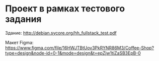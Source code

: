 # Проект в рамках тестового задания

Здание: http://debian.sycore.org/hh_fullstack_test.pdf

Макет Figma: https://www.figma.com/file/16HWJTBtUov3PkRYNR86M3/Coffee-Shop?type=design&node-id=0-1&mode=design&t=epZjw1tiZaSB3EpB-0
